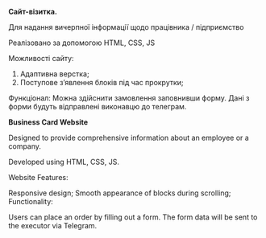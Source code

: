 **Сайт-візитка.**

Для надання вичерпної інформації щодо працівника / підприємство

Реалізовано за допомогою HTML, CSS, JS

Можливості сайту:
1. Адаптивна верстка;
2. Поступове зʼявлення блоків під час прокрутки;

Функціонал:
Можна здійснити замовлення заповнивши форму. Дані з форми будуть відправлені виконавцю до телеграм.




**Business Card Website**

Designed to provide comprehensive information about an employee or a company.

Developed using HTML, CSS, JS.

Website Features:

Responsive design;
Smooth appearance of blocks during scrolling;
Functionality:

Users can place an order by filling out a form. The form data will be sent to the executor via Telegram.
